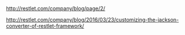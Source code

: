 http://restlet.com/company/blog/page/2/

http://restlet.com/company/blog/2016/03/23/customizing-the-jackson-converter-of-restlet-framework/
